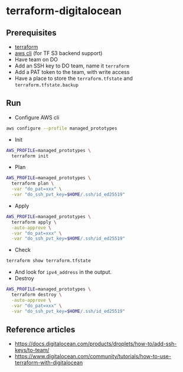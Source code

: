 # terraform-digitalocean

## Prerequisites

- [terraform](https://developer.hashicorp.com/terraform/install)
- [aws cli](https://docs.aws.amazon.com/cli/latest/userguide/getting-started-install.html) (for TF S3 backend support)
- Have team on DO
- Add an SSH key to DO team, name it `terraform`
- Add a PAT token to the team, with write access
- Have a place to store the `terraform.tfstate` and `terraform.tfstate.backup`

## Run

- Configure AWS cli

```sh
aws configure --profile managed_prototypes
```

- Init

```sh
AWS_PROFILE=managed_prototypes \
  terraform init
```

- Plan

```sh
AWS_PROFILE=managed_prototypes \
  terraform plan \
  -var "do_pat=xxx" \
  -var "do_ssh_pvt_key=$HOME/.ssh/id_ed25519"
```

- Apply

```sh
AWS_PROFILE=managed_prototypes \
  terraform apply \
  -auto-approve \
  -var "do_pat=xxx" \
  -var "do_ssh_pvt_key=$HOME/.ssh/id_ed25519"
```

- Check

```sh
terraform show terraform.tfstate
```

- And look for `ipv4_address` in the output.
- Destroy

```sh
AWS_PROFILE=managed_prototypes \
  terraform destroy \
  -auto-approve \
  -var "do_pat=xxx" \
  -var "do_ssh_pvt_key=$HOME/.ssh/id_ed25519"
```

## Reference articles

- https://docs.digitalocean.com/products/droplets/how-to/add-ssh-keys/to-team/
- https://www.digitalocean.com/community/tutorials/how-to-use-terraform-with-digitalocean
